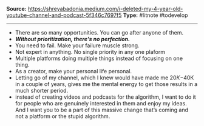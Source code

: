 **Source:** https://shreyabadonia.medium.com/i-deleted-my-4-year-old-youtube-channel-and-podcast-5f346c7697f5
**Type:** #litnote #todevelop 

----
- There are so many opportunities. You can go after anyone of them.
- ***Without prioritization, there's no perfection.***
- You need to fail. Make your failure muscle strong. 
- Not expert in anything. No single priority in any one plaform
- Multiple platforms doing multiple things instead of focusing on one thing.
- As a creator, make your personal life personal. 
- Letting go of my channel, which I knew would have made me $20K-$40K in a couple of years, gives me the mental energy to get those results in a much shorter period.
-  instead of creating videos and podcasts for the algorithm, I want to do it for people who are genuinely interested in them and enjoy my ideas. And I want you to be a part of this massive change that’s coming and not a platform or the stupid algorithm.